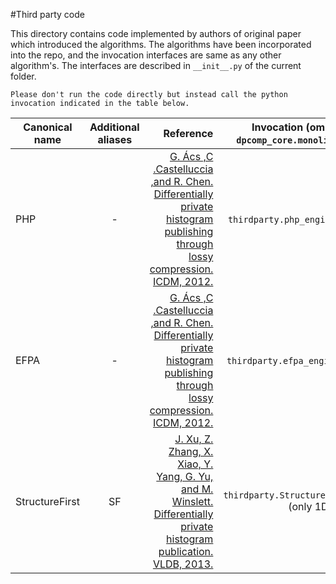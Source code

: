 #Third party code

This directory contains code implemented by authors of original paper which introduced the algorithms. The algorithms have been incorporated into the repo, and the invocation interfaces are same as any other algorithm's. The interfaces are described in `__init__.py` of the current folder.

	Please don't run the code directly but instead call the python invocation indicated in the table below. 


|Canonical name| Additional aliases| Reference | Invocation (omitting the `dpcomp_core.monolithic` prefix) |Implementation|
| ------------- |:-------------:| -----:|:---------:|:---:|
|PHP   | - | [G. Ács ,C .Castelluccia ,and R. Chen. Differentially private histogram publishing through lossy compression. ICDM, 2012.](http://ieeexplore.ieee.org/document/6413718/)| `thirdparty.php_engine()` (only 1D) |Authors of original paper ([Link to code](https://www.crysys.hu/~acs/misc/src/histogram_sanitizer-20140408.zip)) |
|EFPA    | - |[G. Ács ,C .Castelluccia ,and R. Chen. Differentially private histogram publishing through lossy compression. ICDM, 2012.](http://ieeexplore.ieee.org/document/6413718/) |`thirdparty.efpa_engine()`(only 1D) |Authors of original paper ([Link to code](https://www.crysys.hu/~acs/misc/src/histogram_sanitizer-20140408.zip)) |
|StructureFirst   | SF |[J. Xu, Z. Zhang, X. Xiao, Y. Yang, G. Yu, and M. Winslett. Differentially private histogram publication. VLDB, 2013.](http://dl.acm.org/citation.cfm?id=2581852&CFID=877817809&CFTOKEN=72173205)|  `thirdparty.StructureFirst_engine()` (only 1D) |Authors of original paper[ (Link to code)](http://faculty.neu.edu.cn/ise/xujia/home/code.zip) |


